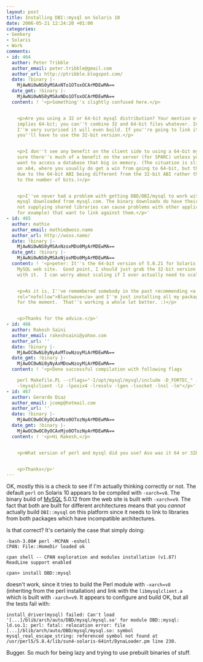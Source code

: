 ```yaml
---
layout: post
title: Installing DBI::mysql on Solaris 10
date: 2006-05-21 12:24:20 +01:00
categories:
- Geekery
- Solaris
- Work
comments:
- id: 464
  author: Peter Tribble
  author_email: peter.tribble@gmail.com
  author_url: http://ptribble.blogspot.com/
  date: !binary |-
    MjAwNi0wNS0yMSAxNTo1OToxOCArMDEwMA==
  date_gmt: !binary |-
    MjAwNi0wNS0yMSAxNDo1OToxOCArMDEwMA==
  content: ! '<p>Something''s slightly confused here.</p>


    <p>Are you using a 32 or 64-bit mysql distribution? Your mention of -xarch=v9
    implies 64-bit; you can''t combine 32 and 64-bit files whatever. In that case
    I''m very surprised it will even build. If you''re going to link it against perl,
    you''ll have to use the 32-bit version.</p>


    <p>I don''t see any benefit on the client side to using a 64-bit mysql; I''m not
    sure there''s much of a benefit on the server (for SPARC) unless you actually
    want to access a database that big in memory. (The situation is slightly different
    on x64, where you usually do get a win from going to 64-bit, but this is largely
    due to the 64-bit ABI being different from the 32-bit ABI rather than due simply
    to the number of bits.)</p>


    <p>I''ve never had a problem with getting DBD/DBI/mysql to work with the binary
    mysql downloaded from mysql.com. The binary downloads do have their problems -
    not supplying shared libraries can cause problems with other applications (PHP,
    for example) that want to link against them.</p>'
- id: 465
  author: mathie
  author_email: mathie@woss.name
  author_url: http://woss.name/
  date: !binary |-
    MjAwNi0wNS0yMSAxNzoxMDo0MyArMDEwMA==
  date_gmt: !binary |-
    MjAwNi0wNS0yMSAxNjoxMDo0MyArMDEwMA==
  content: ! '<p>peter: It''s the 64-bit version of 5.0.21 for Solaris 10, from the
    MySQL web site.  Good point, I should just grab the 32-bit version and be done
    with it.  I can worry about scaling if I ever actually need to scale beyond that!</p>


    <p>As it is, I''ve remembered somebody in the past recommending <a href="http://www.blastwave.org/"
    rel="nofollow">Blastwave</a> and I''m just installing all my packages from there
    for the moment.  That''s working a whole lot better. :)</p>


    <p>Thanks for the advice.</p>'
- id: 466
  author: Rakesh Saini
  author_email: rakeshsaini@yahoo.com
  author_url: ''
  date: !binary |-
    MjAwOC0wNi0yNyAxMTowNzoyMiArMDEwMA==
  date_gmt: !binary |-
    MjAwOC0wNi0yNyAxMDowNzoyMiArMDEwMA==
  content: ! '<p>Done successful compilation with following flags

    perl Makefile.PL --cflags="-I/opt/mysql/mysql/include -D_FORTEC_" --libs="-L/opt/mysql/mysql/lib
    -lmysqlclient -lz -lposix4 -lresolv -lgen -lsocket -lnsl -lm"</p>'
- id: 467
  author: Gerardo Diaz
  author_email: jcomp@hotmail.com
  author_url: ''
  date: !binary |-
    MjAwOC0wOC0yOCAxMzo0OTozNyArMDEwMA==
  date_gmt: !binary |-
    MjAwOC0wOC0yOCAxMjo0OTozNyArMDEwMA==
  content: ! '<p>Hi Rakesh,</p>


    <p>What version of perl and mysql did you use? Aso was it 64 or 32bit?</p>


    <p>Thanks</p>'
---
```

OK, mostly this is a check to see if I'm actually thinking correctly or not.  The default `perl` on Solaris 10 appears to be compiled with `-xarch=v8`.  The binary build of [MySQL](http://www.mysql.com) 5.0.12 from the web site is built with `-xarch=v9`.  The fact that both are built for different architectures means that you *cannot* actually build `DBI::mysql` on this platform since it needs to link to libraries from both packages which have incompatible architectures.

Is that correct?  It's certainly the case that simply doing:

    -bash-3.00# perl -MCPAN -eshell
    CPAN: File::HomeDir loaded ok

    cpan shell -- CPAN exploration and modules installation (v1.87)
    ReadLine support enabled

    cpan> install DBD::mysql

doesn't work, since it tries to build the Perl module with `-xarch=v8` (inheriting from the perl installation) and link with the `libmysqlclient.a` which is built with `-xarch=v9`.  It appears to configure and build OK, but all the tests fail with:

`install_driver(mysql) failed: Can't load '[...]/blib/arch/auto/DBD/mysql/mysql.so' for module DBD::mysql: ld.so.1: perl: fatal: relocation error: file [...]/blib/arch/auto/DBD/mysql/mysql.so: symbol mysql_real_escape_string: referenced symbol not found at /usr/perl5/5.8.4/lib/sun4-solaris-64int/DynaLoader.pm line 230.`

Bugger.  So much for being lazy and trying to use prebuilt binaries of stuff.
